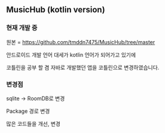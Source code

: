 ## MusicHub (kotlin version)

### 현재 개발 중 

원본 = https://github.com/tmddn7475/MusicHub/tree/master

안드로이드 개발 언어 대세가 kotlin 언어가 되어가고 있기에 

코틀린을 공부 할 겸 자바로 개발했던 앱을 코틀린으로 변경하였습니다. 

### 변경점

sqlite -> RoomDB로 변경

Package 경로 변경

많은 코드들을 개선, 변경
